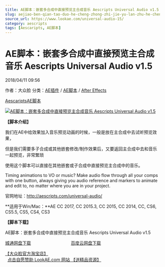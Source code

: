 ```yaml
---
title: AE脚本：嵌套多合成中直接预览主合成音乐 Aescripts Universal Audio v1.5
slug: aejiao-ben-qian-tao-duo-he-cheng-zhong-zhi-jie-yu-lan-zhu-he-cheng-yin-le-aescripts-universal-audio-v1-5
source_url: https://www.lookae.com/universal-audio-15/
category: aescripts
tags: [Aescaripts, AE脚本]
---
```

# AE脚本：嵌套多合成中直接预览主合成音乐 Aescripts Universal Audio v1.5

2018/04/11 09:56

作者：大众脸
分类：[AE插件](https://www.lookae.com/after-effects/aechajian/) / [AE脚本](https://www.lookae.com/after-effects/aescripts/) / [After Effects](https://www.lookae.com/after-effects/)

[Aescaripts](https://www.lookae.com/tag/aescaripts/)[AE脚本](https://www.lookae.com/tag/ae%e8%84%9a%e6%9c%ac/)

[![AE脚本：嵌套多合成中直接预览主合成音乐 Aescripts Universal Audio v1.5](https://www.lookae.com/wp-content/uploads/2017/09/Universal-Audio.jpg "AE脚本：嵌套多合成中直接预览主合成音乐 Aescripts Universal Audio v1.5-LookAE.com")](https://www.lookae.com/wp-content/uploads/2017/09/Universal-Audio.jpg)

**【脚本介绍】**

我们在AE中给效果加入音乐预览动画的时候，一般是放在主合成中去试听预览效果，

但是我们需要多子合成或其他嵌套修改/制作效果后，又要返回主合成中去和音乐一起预览，非常繁琐

使用这个脚本可以直接在其他嵌套或子合成中直接预览主合成中的音乐。

Timing animations to VO or music? Make audio flow through all your comps with one button, always giving you audio reference and markers to animate and edit to, no matter where you are in your project.

官网地址：http://aescripts.com/universal-audio/

**适用于Win/Mac：**AE CC 2017, CC 2015.3, CC 2015, CC 2014, CC, CS6, CS5.5, CS5, CS4, CS3

**【脚本下载】**

AE脚本：嵌套多合成中直接预览主合成音乐 Aescripts Universal Audio v1.5

[城通网盘下载](https://lookae.ctfile.com/fs/680462-243699338)                                 [百度云网盘下载](https://pan.baidu.com/s/1dfCFcvuvzjdRrUTGBbPEog)

[【大众脸官方淘宝店】](https://lookae.taobao.com/)                [点击自愿赞助 LookAE.com 网站 【送精品资源】](https://www.lookae.com/sponsor/)
